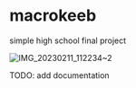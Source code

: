 # macrokeeb
simple high school final project

![IMG_20230211_112234~2](https://github.com/mihaelsegulja/macrokeeb/assets/117396024/d6478591-9f12-45cf-902a-df69c725b6d6)


TODO: add documentation
